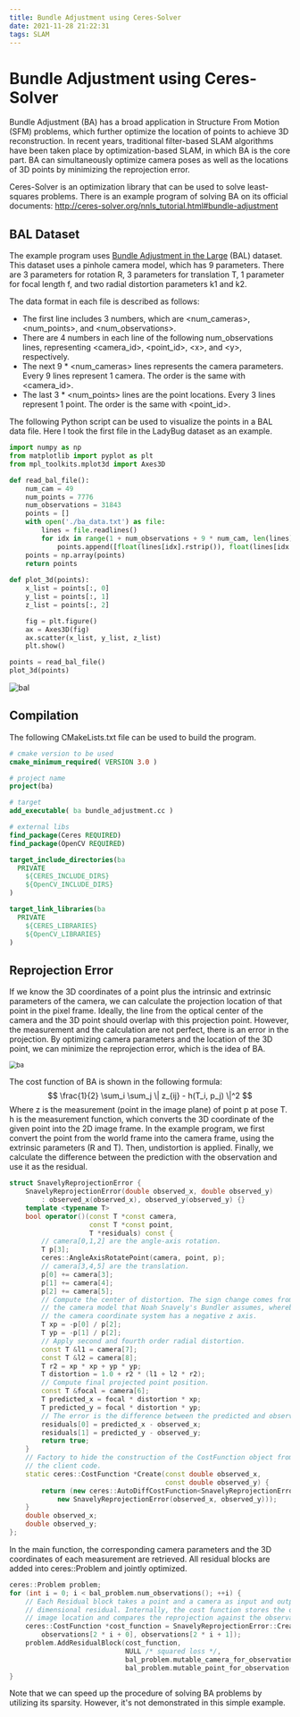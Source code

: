 ```yaml
---
title: Bundle Adjustment using Ceres-Solver
date: 2021-11-28 21:22:31
tags: SLAM
---
```


# Bundle Adjustment using Ceres-Solver

Bundle Adjustment (BA) has a broad application in Structure From Motion (SFM) problems, which further optimize the location of points to achieve 3D reconstruction. In recent years, traditional filter-based SLAM algorithms have been taken place by optimization-based SLAM, in which BA is the core part. BA can simultaneously optimize camera poses as well as the locations of 3D points by minimizing the reprojection error.

Ceres-Solver is an optimization library that can be used to solve least-squares problems. There is an example program of solving BA on its official documents: http://ceres-solver.org/nnls_tutorial.html#bundle-adjustment

## BAL Dataset

The example program uses [Bundle Adjustment in the Large](http://grail.cs.washington.edu/projects/bal/) (BAL) dataset. This dataset uses a pinhole camera model, which has 9 parameters. There are 3 parameters for rotation R, 3 parameters for translation T, 1 parameter for focal length f, and two radial distortion parameters k1 and k2. 

The data format in each file is described as follows:

- The first line includes 3 numbers, which are <num_cameras>, <num_points>, and <num_observations>.
- There are 4 numbers in each line of the following num_observations lines, representing <camera_id>, <point_id>, \<x>, and \<y>, respectively.
- The next 9 * <num_cameras> lines represents the camera parameters. Every 9 lines represent 1 camera. The order is the same with <camera_id>.
- The last 3 * <num_points> lines are the point locations. Every 3 lines represent 1 point. The order is the same with <point_id>.

The following Python script can be used to visualize the points in a BAL data file. Here I took the first file in the LadyBug dataset as an example.

```python
import numpy as np
from matplotlib import pyplot as plt
from mpl_toolkits.mplot3d import Axes3D

def read_bal_file():
    num_cam = 49
    num_points = 7776
    num_observations = 31843
    points = []
    with open('./ba_data.txt') as file:
        lines = file.readlines()
        for idx in range(1 + num_observations + 9 * num_cam, len(lines), 3):
            points.append([float(lines[idx].rstrip()), float(lines[idx + 1].rstrip()), float(lines[idx + 2].rstrip())])
    points = np.array(points)
    return points
    
def plot_3d(points):
    x_list = points[:, 0]
    y_list = points[:, 1]
    z_list = points[:, 2]

    fig = plt.figure()
    ax = Axes3D(fig)
    ax.scatter(x_list, y_list, z_list)
    plt.show()

points = read_bal_file()
plot_3d(points)
```

![bal](/img/ba-ceres/bal.png)

## Compilation

The following CMakeLists.txt file can be used to build the program.

```cmake
# cmake version to be used
cmake_minimum_required( VERSION 3.0 )

# project name
project(ba)

# target
add_executable( ba bundle_adjustment.cc )

# external libs
find_package(Ceres REQUIRED)
find_package(OpenCV REQUIRED)

target_include_directories(ba
  PRIVATE
    ${CERES_INCLUDE_DIRS}
    ${OpenCV_INCLUDE_DIRS}
)

target_link_libraries(ba 
  PRIVATE
    ${CERES_LIBRARIES}
    ${OpenCV_LIBRARIES}
)
```

## Reprojection Error

If we know the 3D coordinates of a point plus the intrinsic and extrinsic parameters of the camera, we can calculate the projection location of that point in the pixel frame. Ideally, the line from the optical center of the camera and the 3D point should overlap with this projection point. However, the measurement and the calculation are not perfect, there is an error in the projection.  By optimizing camera parameters and the location of the 3D point, we can minimize the reprojection error, which is the idea of BA.

<img src="/img/ba-ceres/ba.png" alt="ba" style="zoom:80%;" />

The cost function of BA is shown in the following formula:
$$
\frac{1}{2} \sum_i \sum_j \| z_{ij} - h(T_i, p_j) \|^2
$$
Where z is the measurement (point in the image plane) of point p at pose T. h is the measurement function, which converts the 3D coordinate of the given point into the 2D image frame. In the example program, we first convert the point from the world frame into the camera frame, using the extrinsic parameters (R and T). Then, undistortion is applied. Finally, we calculate the difference between the prediction with the observation and use it as the residual.

```c++
struct SnavelyReprojectionError {
    SnavelyReprojectionError(double observed_x, double observed_y)
        : observed_x(observed_x), observed_y(observed_y) {}
    template <typename T>
    bool operator()(const T *const camera,
                    const T *const point,
                    T *residuals) const {
        // camera[0,1,2] are the angle-axis rotation.
        T p[3];
        ceres::AngleAxisRotatePoint(camera, point, p);
        // camera[3,4,5] are the translation.
        p[0] += camera[3];
        p[1] += camera[4];
        p[2] += camera[5];
        // Compute the center of distortion. The sign change comes from
        // the camera model that Noah Snavely's Bundler assumes, whereby
        // the camera coordinate system has a negative z axis.
        T xp = -p[0] / p[2];
        T yp = -p[1] / p[2];
        // Apply second and fourth order radial distortion.
        const T &l1 = camera[7];
        const T &l2 = camera[8];
        T r2 = xp * xp + yp * yp;
        T distortion = 1.0 + r2 * (l1 + l2 * r2);
        // Compute final projected point position.
        const T &focal = camera[6];
        T predicted_x = focal * distortion * xp;
        T predicted_y = focal * distortion * yp;
        // The error is the difference between the predicted and observed position.
        residuals[0] = predicted_x - observed_x;
        residuals[1] = predicted_y - observed_y;
        return true;
    }
    // Factory to hide the construction of the CostFunction object from
    // the client code.
    static ceres::CostFunction *Create(const double observed_x,
                                       const double observed_y) {
        return (new ceres::AutoDiffCostFunction<SnavelyReprojectionError, 2, 9, 3>(
            new SnavelyReprojectionError(observed_x, observed_y)));
    }
    double observed_x;
    double observed_y;
};
```

In the main function, the corresponding camera parameters and the 3D coordinates of each measurement are retrieved. All residual blocks are added into ceres::Problem and jointly optimized.

```c++
ceres::Problem problem;
for (int i = 0; i < bal_problem.num_observations(); ++i) {
    // Each Residual block takes a point and a camera as input and outputs a 2
    // dimensional residual. Internally, the cost function stores the observed
    // image location and compares the reprojection against the observation.
    ceres::CostFunction *cost_function = SnavelyReprojectionError::Create(
        observations[2 * i + 0], observations[2 * i + 1]);
    problem.AddResidualBlock(cost_function,
                             NULL /* squared loss */,
                             bal_problem.mutable_camera_for_observation(i),
                             bal_problem.mutable_point_for_observation(i));
}
```

Note that we can speed up the procedure of solving BA problems by utilizing its sparsity. However, it's not demonstrated in this simple example.
